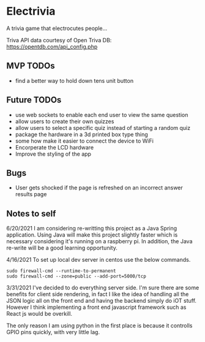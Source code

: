 # Electrivia
A trivia game that electrocutes people...

Triva API data courtesy of Open Triva DB: https://opentdb.com/api_config.php

## MVP TODOs
* find a better way to hold down tens unit button

## Future TODOs
* use web sockets to enable each end user to view the same question
* allow users to create their own quizzes
* allow users to select a specific quiz instead of starting a random quiz
* package the hardware in a 3d printed box type thing
* some how make it easier to connect the device to WiFi
* Encorperate the LCD hardware
* Improve the styling of the app

## Bugs
* User gets shocked if the page is refreshed on an incorrect answer results page

## Notes to self
6/20/2021
I am considering re-writting this project as a Java Spring application. Using Java will make this project slightly faster which is necessary considering it's running on a raspberry pi. In addition, the Java re-write will be a good learning opportunity.

4/16/2021
To set up local dev server in centos use the below commands.

```
sudo firewall-cmd --runtime-to-permanent
sudo firewall-cmd --zone=public --add-port=5000/tcp
```

3/31/2021
I've decided to do everything server side. I'm sure there are some benefits for client side rendering, in fact I like the idea of handling all the JSON logic all on the front end and having the backend simply do iOT stuff. However I think implementing a front end javascript framework such as React js would be overkill. 

The only reason I am using python in the first place is because it controlls GPIO pins quickly, with very little lag.







